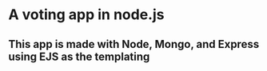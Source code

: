 # A voting app in node.js

## This app is made with Node, Mongo, and Express using EJS as the templating